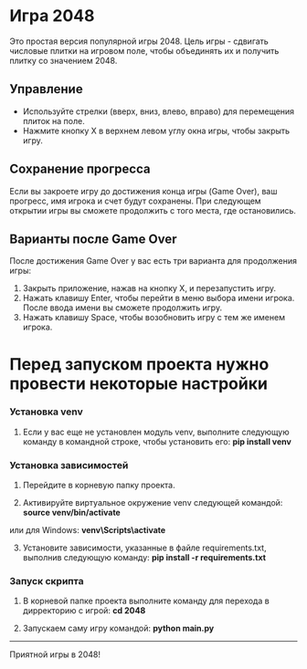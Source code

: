 # Игра 2048

Это простая версия популярной игры 2048. Цель игры - сдвигать числовые плитки на игровом поле, чтобы объединять их и получить плитку со значением 2048.

## Управление
- Используйте стрелки (вверх, вниз, влево, вправо) для перемещения плиток на поле.
- Нажмите кнопку X в верхнем левом углу окна игры, чтобы закрыть игру.

## Сохранение прогресса
Если вы закроете игру до достижения конца игры (Game Over), ваш прогресс, имя игрока и счет будут сохранены. При следующем открытии игры вы сможете продолжить с того места, где остановились.

## Варианты после Game Over
После достижения Game Over у вас есть три варианта для продолжения игры:

1. Закрыть приложение, нажав на кнопку X, и перезапустить игру.
2. Нажать клавишу Enter, чтобы перейти в меню выбора имени игрока. После ввода имени вы сможете продолжить игру.
3. Нажать клавишу Space, чтобы возобновить игру с тем же именем игрока.

# Перед запуском проекта нужно провести некоторые настройки

### Установка venv
1. Если у вас еще не установлен модуль venv, выполните следующую команду в командной строке, чтобы установить его:
**pip install venv**


### Установка зависимостей
1. Перейдите в корневую папку проекта.

2. Активируйте виртуальное окружение venv следующей командой:
**source venv/bin/activate**

или для Windows:
**venv\Scripts\activate**

3. Установите зависимости, указанные в файле requirements.txt, выполнив следующую команду:
**pip install -r requirements.txt**


### Запуск скрипта

1. В корневой папке проекта выполните команду для перехода в дирректорию с игрой:
**cd 2048**

2. Запускаем саму игру командой:
**python main.py**

---
Приятной игры в 2048!
